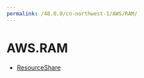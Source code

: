 ```yaml
---
permalink: /48.0.0/cn-northwest-1/AWS/RAM/
---
```


# AWS.RAM



* [ResourceShare](ResourceShare.md)